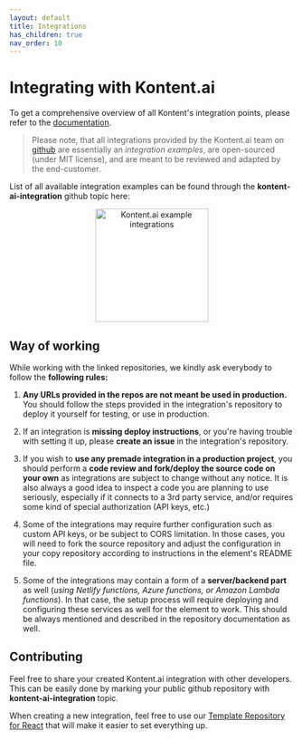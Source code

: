 ```yaml
---
layout: default
title: Integrations
has_children: true
nav_order: 10
---
```


# Integrating with Kontent.ai

To get a comprehensive overview of all Kontent's integration points, please refer to the [documentation](https://kontent.ai/learn/tutorials/develop-apps/integrate/integrations-overview/). 

> Please note, that all integrations provided by the Kontent.ai team on [github](https://github.com/kontent-ai) are essentially an *integration examples*, are open-sourced (under MIT license), and are meant to be reviewed and adapted by the end-customer. 

List of all available integration examples can be found through the **kontent-ai-integration** github topic here: 

<p align="center">
<a href="https://github.com/topics/kontent-ai-integration" target="_blank"><image src="https://img.shields.io/static/v1?label=&message=example integrations&color=3dcca8&style=for-the-badge" alt="Kontent.ai example integrations" width="200"/></a>
</p>


## Way of working

While working with the linked repositories, we kindly ask everybody to follow the **following rules:**

1) **Any URLs provided in the repos are not meant be used in production.** You should follow the steps provided in the integration's repository to deploy it yourself for testing, or use in production.

2) If an integration is **missing deploy instructions**, or you're having trouble with setting it up, please **create an issue** in the integration's repository.

3) If you wish to **use any premade integration in a production project**, you should perform a **code review and fork/deploy the source code on your own** as integrations are subject to change without any notice. It is also always a good idea to inspect a code you are planning to use seriously, especially if it connects to a 3rd party service, and/or requires some kind of special authorization (API keys, etc.)

4) Some of the integrations may require further configuration such as custom API keys, or be subject to CORS limitation. In those cases, you will need to fork the source repository and adjust the configuration in your copy repository according to instructions in the element's README file.

5) Some of the integrations may contain a form of a **server/backend part** as well (_using Netlify functions, Azure functions, or Amazon Lambda functions_). In that case, the setup process will require deploying and configuring these services as well for the element to work. This should be always mentioned and described in the repository documentation as well.

## Contributing

Feel free to share your created Kontent.ai integration with other developers. This can be easily done by marking your public github repository with **kontent-ai-integration** topic. 

When creating a new integration, feel free to use our [Template Repository for React](https://github.com/kontent-ai/custom-element-template-react) that will make it easier to set everything up. 
